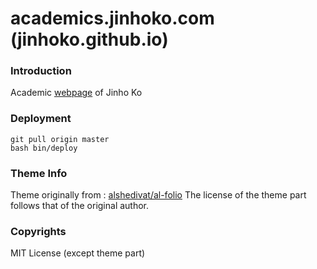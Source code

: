# academics.jinhoko.com (jinhoko.github.io)

### Introduction

Academic [webpage](https://jinhoko.github.io/) of Jinho Ko

### Deployment

```
git pull origin master
bash bin/deploy
```

### Theme Info

Theme originally from : [alshedivat/al-folio](https://github.com/alshedivat/al-folio) 
The license of the theme part follows that of the original author.


### Copyrights

MIT License (except theme part)
